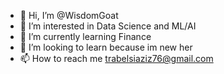 - 👋 Hi, I’m @WisdomGoat
- 👀 I’m interested in Data Science and ML/AI
- 🌱 I’m currently learning Finance
- 💞️ I’m looking to learn because im new her
- 📫 How to reach me trabelsiaziz76@gmail.com

<!---
WisdomGoat/WisdomGoat is a ✨ special ✨ repository because its `README.md` (this file) appears on your GitHub profile.
You can click the Preview link to take a look at your changes.
--->
